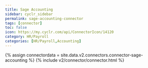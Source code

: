 ```yaml
---
title: Sage Accounting
sidebar: cyclr_sidebar
permalink: sage-accounting-connector
tags: [connector]
toc: false
icon: https://my.cyclr.com/api/ConnectorIcon/14120
category: HR/Payroll
categories: [HR/Payroll,Accounting]
---
```

{% assign connectordata = site.data.v2.connectors.connector-sage-accounting %}
{% include v2/connector/connector.html %}	